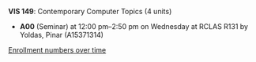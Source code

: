 **VIS 149**: Contemporary Computer Topics (4 units)

- **A00** (Seminar) at 12:00 pm–2:50 pm on Wednesday at RCLAS R131 by Yoldas, Pinar (A15371314)

[Enrollment numbers over time](./VIS149.tsv)
